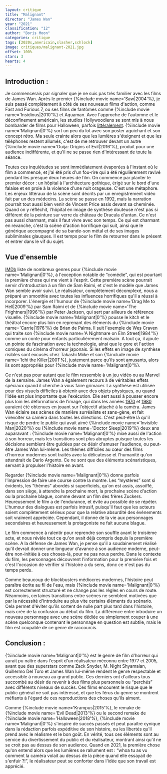 ```yaml
---
layout: critique
title: "Malignant"
director: "James Wan"
year: "2021"
classification: "12"
author: "Boris Moon"
categories: critique
tags: [2020s,americain,slasher,schlock]
image: critiques/malignant-2021.jpg
offset: 100%
stars: 3
hearts: 4
---
```


## Introduction :

Je commencerais par signaler que je ne suis pas très familier avec les films de James Wan. Après le premier {%include movie name='Saw|2004'%}, je suis passé complètement à côté de ses nouveaux films d'action, comme Fast and Furious 7, ou ses films de fantômes comme {%include movie name='Insidious|2010'%} et Aquaman. Avec l'approche de l'automne et le déconfinement américain, les studios Hollywoodiens se sont mis à nous bombarder de films pour Halloween, parfois [littéralement](https://www.imdb.com/title/tt10665338/). {%include movie name='Malignant|0'%} sort un peu du lot avec son poster aguichant et son concept rétro. Ma seule crainte alors que les lumières s'éteignent et que les téléphones restent allumés, c'est de me retrouver devant un autre {%include movie name='Ouija: Origins of Evil|2016'%}, produit pour une audience indifférente, et qu'il ne se passe rien d'intéressant de toute la séance.

Toutes ces inquiétudes se sont immédiatement évaporées à l'instant où le film a commencé, et j'ai été pris d'un fou-rire qui a été régulièrement ravivé pendant les presque deux heures de film. On commence par planter le premier décor : un hôpital à l'architecture gothique, érigé sur le bord d'une falaise et en proie à la violence d'une nuit orageuse. C'est une métaphore. Les enjeux littéraux de la scène sont décrits par un enregistrement vidéo fait par un des médecins. La scène se passe en 1992, mais la narration pourrait tout aussi bien venir de Vincent Price assis devant sa cheminée. Quand on y réfléchit, l'hôpital en image de synthèse douteuse n'est pas si différent de la peinture sur verre du château de Dracula d'antan. Ce n'est pas aussi charmant, mais il faut vivre avec son temps. Ce qui est charmant en revanche, c'est la scène d'action horrifique qui suit, ainsi que le générique accompagné de sa bande-son métal et de ses images subliminales glauques. Il est temps pour le film de retourner dans le présent et entrer dans le vif du sujet.

## Vue d'ensemble

[IMDb](https://www.imdb.com/title/tt3811906/) liste de nombreux genres pour {%include movie name='Malignant|0'%}, à l'exception notable de “comédie”, qui est pourtant la première chose qui me vient à l'esprit. Cette première scène pourrait servir d'introduction à un film de Sam Raimi, et c'est le modèle que James Wan semble avoir suivi. Le réalisateur, complètement décomplexé, nous a préparé un smoothie avec toutes les influences horrifiques qu'il a réussi à incorporer. L'énergie et l'humour de {%include movie name='Drag Me to Hell|2009'%} par Sam Raimi et de {%include movie name='The Frightners|1996'%} par Peter Jackson, qui sert par ailleurs de référence visuelle. {%include movie name='Malignant|0'%} pousse le kitch et le théâtral encore plus loin en reprenant des éléments du {%include movie name='Carrie|1976'%} de Brian de Palma. Il suit l'exemple de Wes Craven qui traite son {%include movie name='A Nightmare on Elm Street|1984'%} comme un conte pour enfants particulièrement malsain. A tout ça, il ajoute un pointe de fascination avec la technologie, ainsi que le gore et l'action comiques du cinéma d'horreur japonais. Si les effets en image de synthèse risibles sont excusés chez Takashi Miike et son {%include movie name='Ichi the Killer|2001'%}, justement parce qu'ils sont amusants, alors ils sont appropriés pour {%include movie name='Malignant|0'%}.

Ce n'est pas pour autant que le film ressemble à un jeu vidéo ou au Marvel de la semaine. James Wan a également recours à de véritables effets spéciaux quand il cherche à vous faire grimacer. La synthèse est utilisée pour des visuels difficiles à obtenir avec des objets physiques, ou quand l'idée est plus importante que l'exécution. Elle sert aussi à pousser encore plus loin les déformations de l'image, qui dans les années [1970](#) et [1980](#) auraient été obtenues en jouant sur l'objectif attaché à la caméra. James Wan éclaire ses scènes de manière surréaliste et sans-gène, et fait virevolter sa caméra dans toutes les directions. C'est peut-être là qu'il risque de perdre le public qui avait aimé {%include movie name='Invisible Man|2020'%} ou {%include movie name='Doctor Sleep|2019'%} deux ans auparavant : {%include movie name='Malignant|0'%} mixe aussi de l'action à son horreur, mais les transitions sont plus abruptes puisque toutes les décisions semblent être guidées par ce désir d'amuser l'audience, ou peut-être James Wan lui-même. Les thèmes difficiles au cœur des films d'horreur modernes sont traités avec la délicatesse et l'humanité qu'on attendrait de Dario Argento. Ce ne sont que des éléments scénaristiques, servant à propulser l'histoire en avant.

Regarder {%include movie name='Malignant|0'%} donne parfois l'impression de faire une course contre la montre. Les “mystères” sont si évidents, les “thèmes” abordés si superficiels, qu'on est assis, assoiffé, dans son siège, à attendre la prochaine mort, la prochaine scène d'action ou la prochaine blague, comme devant un film des frères Zuckers. Heureusement le film a de l'endurance, et évite au possible de se répéter. L'humour des dialogues est parfois intrusif, puisqu'il faut que les acteurs soient complètement sérieux pour que la relative absurdité des événements soit vraiment appréciée. Cependant, il donne de la vie aux personnages secondaires et heureusement la protagoniste ne fait aucune blague.

Le film commence à ralentir pour reprendre son souffle avant le troisième acte, et nous révèle tout ce qu'on avait déjà compris depuis la première scène. A la défense de James Wan, je pense qu'il a soudainement réalisé qu'il devrait donner une longueur d'avance à son audience moderne, peut-être non-initiée à ces choses-là, pour ne pas nous perdre. Dans le contexte du film, les personnages découvrent l'information pour la première fois et c'est l'occasion de vérifier si l'histoire a du sens, donc ce n'est pas du temps perdu.

Comme beaucoup de blockbusters médiocres modernes, l'histoire peut paraître écrite au fil de l'eau, mais {%include movie name='Malignant|0'%} est correctement structuré et ne change pas les règles en cours de route. Néanmoins, certaines transitions entre scènes ne semblent motivées que par la nécessité d'introduire au plus vite certains éléments du scénario. Cela permet d'éviter qu'ils sortent de nulle part plus tard dans l'histoire, mais crée de la confusion au début du film. La différence entre introduire un nouveau personnage avec une scène dédiée ou simplement couper à une scène quelconque contenant le personnage en question est subtile, mais le film est coupable de ce genre de raccourcis.

## Conclusion :

{%include movie name='Malignant|0'%} est le genre de film d'horreur qui aurait pu naître dans l'esprit d'un réalisateur méconnu entre 1977 et 2005, avant que des superstars comme Zack Snyder, M. Night Shyamalan, Guillermo Del Toro et James Wan lui-même rendent le genre respectable et accessible à nouveau au grand public. Ces derniers ont d'ailleurs tous succombé au désir de revenir à des films plus personnels ou “perchés” avec différents niveaux de succès. Ces films encourent le risque que le public général ne soit pas intéressé, et que les férus du genre se montrent méfiants à l'égard de ces reproductions des choses qu'ils aiment.

Comme {%include movie name='Krampus|2015'%}, le remake de {%include movie name='Evil Dead|2013'%} ou le second remake de {%include movie name='Halloween|2018'%}, {%include movie name='Malignant|0'%} s'inspire de succès passés et peut paraître cynique dans la rédaction parfois expéditive de son histoire, ou les libertés qu'il prend avec le réalisme et le bon goût. En vérité, tous ces éléments sont au service du divertissement du public et du réalisateur, montrant ainsi qu'il ne se croit pas au dessus de son audience. Quand en 2021, la première chose qu'on entend alors que les lumières se rallument est : “whoa tu as vu comment la caméra volait au dessus de la pièce quand elle essayait de s'enfuir ?!”, le réalisateur peut se conforter dans l'idée que son travail est apprécié.

<!--Aussi la musique est bien mais elle me rendait fou parce que j'étais sûr de l'avoir déjà entendue quelque part. Vous ne reconnaîtrez jamais cette chanson des années 2000 lorsque vous l'entendrez aujourd'hui ! →lire plus -->
